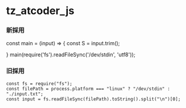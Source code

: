 # tz_atcoder_js

### 新採用

const main = (input) => {
    const S = input.trim();

}
main(require('fs').readFileSync('/dev/stdin', 'utf8'));



### 旧採用

    const fs = require("fs");  
    const filePath = process.platform === "linux" ? "/dev/stdin" : "./input.txt";  
    const input = fs.readFileSync(filePath).toString().split("\n")[0];  

